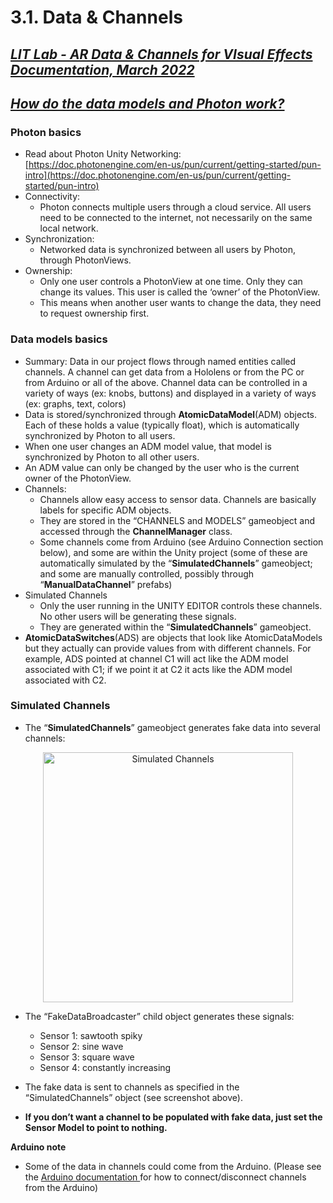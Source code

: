 # 3.1. Data & Channels


## **_<span style="text-decoration:underline;">LIT Lab - AR Data & Channels for VIsual Effects Documentation, March 2022</span>_**

## **_<span style="text-decoration:underline;">How do the data models and Photon work?</span>_**

### Photon basics



* Read about Photon Unity Networking: [https://doc.photonengine.com/en-us/pun/current/getting-started/pun-intro](https://doc.photonengine.com/en-us/pun/current/getting-started/pun-intro) 
* Connectivity: 
    * Photon connects multiple users through a cloud service. All users need to be connected to the internet, not necessarily on the same local network.
* Synchronization:
    * Networked data is synchronized between all users by Photon, through PhotonViews.
* Ownership:
    * Only one user controls a PhotonView at one time. Only they can change its values. This user is called the ‘owner’ of the PhotonView.
    * This means when another user wants to change the data, they need to request ownership first.

### Data models basics



* Summary: Data in our project flows through named entities called channels. A channel can get data from a Hololens or from the PC or from Arduino or all of the above. Channel data can be controlled in a variety of ways (ex: knobs, buttons) and displayed in a variety of ways (ex: graphs, text, colors)
* Data is stored/synchronized through **AtomicDataModel**(ADM) objects. Each of these holds a value (typically float), which is automatically synchronized by Photon to all users.
* When one user changes an ADM model value, that model is synchronized by Photon to all other users.
* An ADM value can only be changed by the user who is the current owner of the PhotonView.
* Channels:
    * Channels allow easy access to sensor data. Channels are basically labels for specific ADM objects. 
    * They are stored in the “CHANNELS and MODELS” gameobject and accessed through the **ChannelManager** class.
    * Some channels come from Arduino (see Arduino Connection section below), and some are within the Unity project (some of these are automatically simulated by the “**SimulatedChannels**” gameobject; and some are manually controlled, possibly through “**ManualDataChannel**” prefabs)
* Simulated Channels
    * Only the user running in the UNITY EDITOR controls these channels. No other users will be generating these signals.
    * They are generated within the “**SimulatedChannels**” gameobject.
* **AtomicDataSwitches**(ADS) are objects that look like AtomicDataModels but they actually can provide values from with different channels. For example, ADS pointed at channel C1 will act like the ADM model associated with C1; if we point it at C2 it acts like the ADM model associated with C2.

### Simulated Channels



* The “**SimulatedChannels**” gameobject generates fake data into several channels:

        


<p align="center">
<picture>
  <img align="center" alt="Simulated Channels" src="https://github.com/shankar-r19/CYBS-MArkdown-files/blob/5145db920b350e5ab5fb17170f35c465a4e63d5f/Images/Simulated_Channels_.png" width= "400" height="400">
</picture>
</p>


* The “FakeDataBroadcaster” child object generates these signals:

    * Sensor 1: sawtooth spiky 
    * Sensor 2: sine wave
    * Sensor 3: square wave
    * Sensor 4: constantly increasing 

 * The fake data is sent to channels as specified in the “SimulatedChannels” object (see screenshot above).
 * **If you don’t want a channel to be populated with fake data, just set the Sensor Model to point to nothing.**

**Arduino note**



* Some of the data in channels could come from the Arduino. (Please see the [Arduino documentation ](./3.2_Arduino_Connection.md)for how to connect/disconnect channels from the Arduino)

